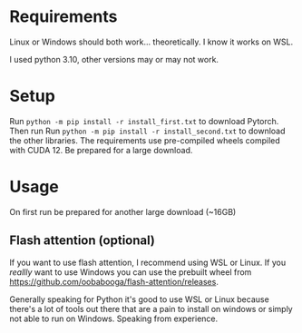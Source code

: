 # Requirements
Linux or Windows should both work... theoretically. I know it works on WSL.

I used python 3.10, other versions may or may not work.

# Setup
Run `python -m pip install -r install_first.txt` to download Pytorch.
Then run Run `python -m pip install -r install_second.txt` to download the other libraries.
The requirements use pre-compiled wheels compiled with CUDA 12. Be prepared for a large download.

# Usage
On first run be prepared for another large download (~16GB)

## Flash attention (optional)

If you want to use flash attention, I recommend using WSL or Linux. If you *reallly* want to use Windows you can use the prebuilt wheel from https://github.com/oobabooga/flash-attention/releases. 

Generally speaking for Python it's good to use WSL or Linux because there's a lot of tools out there that are a pain to install on windows or simply not able to run on Windows. Speaking from experience.